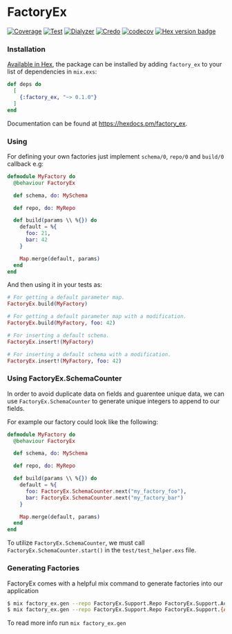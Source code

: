 # FactoryEx
[![Coverage](https://github.com/theblitzapp/factory_ex/actions/workflows/coverage.yml/badge.svg)](https://github.com/theblitzapp/factory_ex/actions/workflows/coverage.yml)
[![Test](https://github.com/theblitzapp/factory_ex/actions/workflows/test.yml/badge.svg)](https://github.com/theblitzapp/factory_ex/actions/workflows/test.yml)
[![Dialyzer](https://github.com/theblitzapp/factory_ex/actions/workflows/dialyzer.yml/badge.svg)](https://github.com/theblitzapp/factory_ex/actions/workflows/dialyzer.yml)
[![Credo](https://github.com/theblitzapp/factory_ex/actions/workflows/credo.yml/badge.svg)](https://github.com/theblitzapp/factory_ex/actions/workflows/credo.yml)
[![codecov](https://codecov.io/gh/theblitzapp/factory_ex/branch/master/graph/badge.svg?token=V0JJA5AZ1H)](https://codecov.io/gh/theblitzapp/factory_ex)
[![Hex version badge](https://img.shields.io/hexpm/v/factory_ex.svg)](https://hex.pm/packages/factory_ex)

### Installation

[Available in Hex](https://hex.pm/packages/factory_ex), the package can be installed
by adding `factory_ex` to your list of dependencies in `mix.exs`:

```elixir
def deps do
  [
    {:factory_ex, "~> 0.1.0"}
  ]
end
```

Documentation can be found at <https://hexdocs.pm/factory_ex>.

### Using
For defining your own factories just implement `schema/0`, `repo/0` and
`build/0` callback e.g:

```elixir
defmodule MyFactory do
  @behaviour FactoryEx

  def schema, do: MySchema

  def repo, do: MyRepo

  def build(params \\ %{}) do
    default = %{
      foo: 21,
      bar: 42
    }

    Map.merge(default, params)
  end
end
```

And then using it in your tests as:

```elixir
# For getting a default parameter map.
FactoryEx.build(MyFactory)

# For getting a default parameter map with a modification.
FactoryEx.build(MyFactory, foo: 42)

# For inserting a default schema.
FactoryEx.insert!(MyFactory)

# For inserting a default schema with a modification.
FactoryEx.insert!(MyFactory, foo: 42)
```

### Using FactoryEx.SchemaCounter
In order to avoid duplicate data on fields and guarentee unique data, we can use
`FactoryEx.SchemaCounter` to generate unique integers to append to our fields.

For example our factory could look like the following:

```elixir
defmodule MyFactory do
  @behaviour FactoryEx

  def schema, do: MySchema

  def repo, do: MyRepo

  def build(params \\ %{}) do
    default = %{
      foo: FactoryEx.SchemaCounter.next("my_factory_foo"),
      bar: FactoryEx.SchemaCounter.next("my_factory_bar")
    }

    Map.merge(default, params)
  end
end
```

To utilize `FactoryEx.SchemaCounter`, we must call `FactoryEx.SchemaCounter.start()` in the `test/test_helper.exs` file.

### Generating Factories
FactoryEx comes with a helpful mix command to generate factories into our application

```bash
$ mix factory_ex.gen --repo FactoryEx.Support.Repo FactoryEx.Support.Accounts.User
$ mix factory_ex.gen --repo FactoryEx.Support.Repo FactoryEx.Support.{Accounts.{User,Role},Authentication.{Token,Session}}
```

To read more info run `mix factory_ex.gen`

